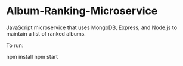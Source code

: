 # Album-Ranking-Microservice
JavaScript microservice that uses MongoDB, Express, and Node.js to maintain a list of ranked albums.

To run:

npm install
npm start
